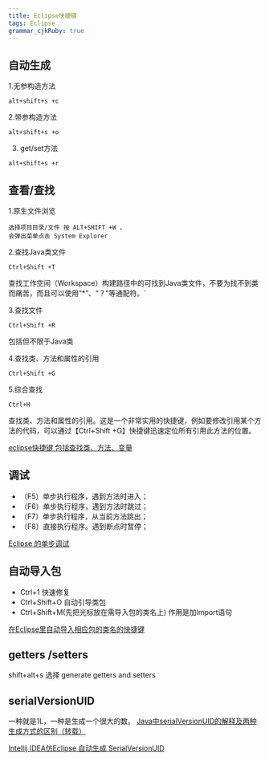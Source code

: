 ```yaml
---
title: Eclipse快捷键
tags: Eclipse
grammar_cjkRuby: true
---
```


## 自动生成
1.无参构造方法 
```
alt+shift+s +c
```
2.带参构造方法
```
alt+shift+s +o
```
3. get/set方法
```
alt+shift+s +r
```
## 查看/查找
1.原生文件浏览
```
选择项目目录/文件 按 ALT+SHIFT +W ，
会弹出菜单点击 System Explorer
```

2.查找Java类文件
```
Ctrl+Shift +T     
```
查找工作空间（Workspace）构建路径中的可找到Java类文件，不要为找不到类而痛苦，而且可以使用“*”、“？”等通配符。`
  
3.查找文件
```
Ctrl+Shift +R
```
包括但不限于Java类

4.查找类、方法和属性的引用
```
Ctrl+Shift +G
```
5.综合查找
```
Ctrl+H
```

 查找类、方法和属性的引用。这是一个非常实用的快捷键，例如要修改引用某个方法的代码，可以通过【Ctrl+Shift +G】快捷键迅速定位所有引用此方法的位置。
 
 [eclipse快捷键 包括查找类、方法、变量](http://blog.csdn.net/chushoutaizhong/article/details/51997929)
 
 ## 调试
 
* （F5）单步执行程序，遇到方法时进入；
* （F6）单步执行程序，遇到方法时跳过；
* （F7）单步执行程序，从当前方法跳出；
* （F8）直接执行程序。遇到断点时暂停；

[Eclipse 的单步调试](http://www.cnblogs.com/mq0036/p/3780538.html)

## 自动导入包

* Ctrl+1 快速修复 
* Ctrl+Shift+O 自动引导类包 
* Ctrl+Shift+M(先把光标放在需导入包的类名上) 作用是加Import语句 

[在Eclipse里自动导入相应包的类名的快捷键](http://blog.csdn.net/hevicky/article/details/7239977)

##  getters /setters 

shift+alt+s 选择 generate getters and setters 

## serialVersionUID

一种就是1L，一种是生成一个很大的数。
[Java中serialVersionUID的解释及两种生成方式的区别（转载）](http://www.cnblogs.com/mayi1/p/5760984.html)

[Intellij IDEA仿Eclipse 自动生成 SerialVersionUID](http://blog.csdn.net/felix_ou/article/details/54024382)